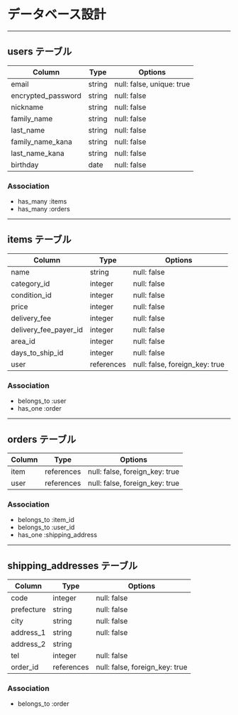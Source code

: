 # データベース設計
___
## users テーブル
| Column             | Type   | Options     |
| ------------------ | ------ | ----------- |
| email              | string | null: false, unique: true |
| encrypted_password | string | null: false |
| nickname           | string | null: false |
| family_name        | string | null: false |
| last_name          | string | null: false |
| family_name_kana   | string | null: false |
| last_name_kana     | string | null: false |
| birthday           | date   | null: false |

### Association
- has_many :items
- has_many :orders

___
## items テーブル
| Column                | Type       | Options     |
| --------------------- | ---------- | ----------- |
| name                  | string     | null: false |
| category_id           | integer    | null: false |
| condition_id          | integer    | null: false |
| price                 | integer    | null: false |
| delivery_fee          | integer    | null: false |
| delivery_fee_payer_id | integer    | null: false |
| area_id               | integer    | null: false |
| days_to_ship_id       | integer    | null: false |
| user　　               | references | null: false, foreign_key: true |

### Association
- belongs_to :user
- has_one    :order

___
## orders テーブル
| Column  | Type       | Options                        |
| ------- | ---------- | ------------------------------ |
| item    | references | null: false, foreign_key: true |
| user    | references | null: false, foreign_key: true |

### Association
- belongs_to :item_id
- belongs_to :user_id
- has_one    :shipping_address

___
## shipping_addresses テーブル 
| Column        | Type       | Options                        |
| ------------- | ---------- | ------------------------------ |
| code          | integer    | null: false                    |
| prefecture    | string     | null: false                    |
| city          | string     | null: false                    |
| address_1     | string     | null: false                    |
| address_2     | string     |                                |
| tel           | integer    | null: false                    |
| order_id      | references | null: false, foreign_key: true |

### Association
- belongs_to :order

